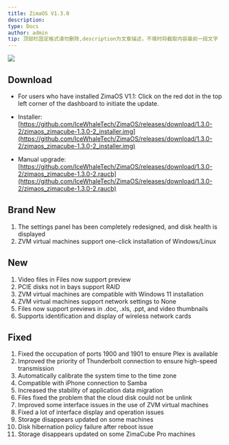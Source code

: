 ```yaml
---
title: ZimaOS V1.3.0
description: 
type: Docs
author: admin
tip: 顶部栏固定格式请勿删除,description为文章描述，不填时将截取内容最前一段文字
---
```

![](https://manage.icewhale.io/api/static/docs/1733485487681_image.png)

## Download
- For users who have installed ZimaOS V1.1:
Click on the red dot in the top left corner of the dashboard to initiate the update.
- Installer: [https://github.com/IceWhaleTech/ZimaOS/releases/download/1.3.0-2/zimaos_zimacube-1.3.0-2_installer.img](https://github.com/IceWhaleTech/ZimaOS/releases/download/1.3.0-2/zimaos_zimacube-1.3.0-2_installer.img)

- Manual upgrade: [https://github.com/IceWhaleTech/ZimaOS/releases/download/1.3.0-2/zimaos_zimacube-1.3.0-2.raucb](https://github.com/IceWhaleTech/ZimaOS/releases/download/1.3.0-2/zimaos_zimacube-1.3.0-2.raucb)

## Brand New
1. The settings panel has been completely redesigned, and disk health is displayed
2. ZVM virtual machines support one-click installation of Windows/Linux

## New
1. Video files in Files now support preview
2. PCIE disks not in bays support RAID
3. ZVM virtual machines are compatible with Windows 11 installation
4. ZVM virtual machines support network settings to None
5. Files now support previews in .doc, .xls, .ppt, and video thumbnails
6. Supports identification and display of wireless network cards

## Fixed
1. Fixed the occupation of ports 1900 and 1901 to ensure Plex is available
2. Improved the priority of Thunderbolt connection to ensure high-speed transmission
3. Automatically calibrate the system time to the time zone
4. Compatible with iPhone connection to Samba
5. Increased the stability of application data migration
6. Files fixed the problem that the cloud disk could not be unlink
7. Improved some interface issues in the use of ZVM virtual machines
8. Fixed a lot of interface display and operation issues
9. Storage disappears updated on some machines
10. Disk hibernation policy failure after reboot issue
11. Storage disappears updated on some ZimaCube Pro machines